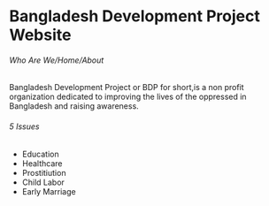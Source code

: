 # Bangladesh Development Project Website

###### Who Are We/Home/About

Bangladesh Development Project or BDP for short,is a non profit organization dedicated to improving the lives of the oppressed in Bangladesh and raising awareness.

###### 5 Issues

- Education
- Healthcare
- Prostitiution
- Child Labor
- Early Marriage
